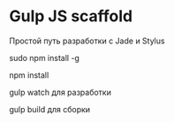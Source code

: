 # Gulp JS scaffold

Простой путь разработки с Jade и Stylus

sudo npm install -g

npm install

gulp watch для разработки

gulp build для сборки

